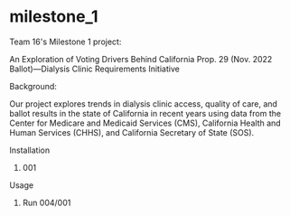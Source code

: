 # milestone_1
Team 16's Milestone 1 project:

An Exploration of Voting Drivers Behind California Prop. 29 (Nov. 2022 Ballot)—Dialysis Clinic Requirements Initiative

Background:

Our project explores trends in dialysis clinic access, quality of care, and ballot results in the state of California in recent years using data from the Center for Medicare and Medicaid Services (CMS), California Health and Human Services (CHHS), and California Secretary of State (SOS).

Installation
1. 001


Usage
1. Run 004/001
